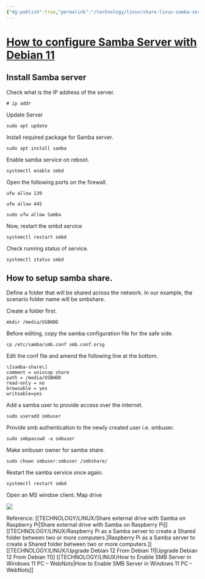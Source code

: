 ```yaml
---
{"dg-publish":true,"permalink":"/technology/linux/share-linux-samba-server-with-w-indows-11/","tags":["linux"],"noteIcon":""}
---
```


# [How to configure Samba Server with Debian 11](https://unixcop.com/how-to-configure-samba-server-with-debian-11/)

## Install Samba server

Check what is the IP address of the server.

```
# ip addr
```

Update Server

```
sudo apt update
```

Install required package for Samba server.

```
sudo apt install samba
```

Enable samba service on reboot.

```
systemctl enable smbd
```

Open the following ports on the firewall.

```
ufw allow 139

ufw allow 445 

sudo ufw allow Samba
```

Now, restart the smbd service

```
systemctl restart smbd
```

Check running status of service.

```
systemctl status smbd
```

## How to setup samba share.

Define a folder that will be shared across the network. In our example, the scenario folder name will be smbshare.

Create a folder first.

```
mkdir /media/USBHDD
```

Before editing, copy the samba configuration file for the safe side.

```
cp /etc/samba/smb.conf smb.conf.orig
```

Edit the conf file and amend the following line at the bottom.

```
\[samba-share\]
comment = unixcop share
path = /media/USBHDD
read-only = no
browsable = yes
writeable=yes
```

Add a samba user to provide access over the internet.

```
sudo useradd smbuser
```

Provide smb authentication to the newly created user i.e. smbuser.

```
sudo smbpasswd -a smbuser
```

Make smbuser owner for samba share.

```
sudo chown smbuser:smbuser /smbshare/
```

Restart the samba service once again.

```
systemctl restart smbd
```

Open an MS window client. Map drive

![](https://unixcop.com/wp-content/uploads/2021/09/image-95.png)

Reference: 
[[TECHNOLOGY/LINUX/Share external drive with Samba on Raspberry Pi\|Share external drive with Samba on Raspberry Pi]]
[[TECHNOLOGY/LINUX/Raspberry Pi as a Samba server to create a Shared folder between two or more computers.\|Raspberry Pi as a Samba server to create a Shared folder between two or more computers.]]
[[TECHNOLOGY/LINUX/Upgrade Debian 12 From Debian 11\|Upgrade Debian 12 From Debian 11]]
[[TECHNOLOGY/LINUX/How to Enable SMB Server in Windows 11 PC – WebNots\|How to Enable SMB Server in Windows 11 PC – WebNots]]